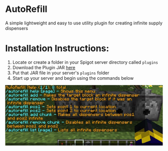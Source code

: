 # AutoRefill
A simple lightweight and easy to use utility plugin for creating infinite supply dispensers

# Installation Instructions:
1. Locate or create a folder in your Spigot server directory called ```plugins```
2. Download the Plugin JAR [here](https://github.com/LaGamma/AutoRefill/releases/tag/v1.0.1)
3. Put that JAR file in your server's ```plugins``` folder
4. Start up your server and begin using the commands below

![AutoRefillScreenshot](./AutoRefill.JPG)
